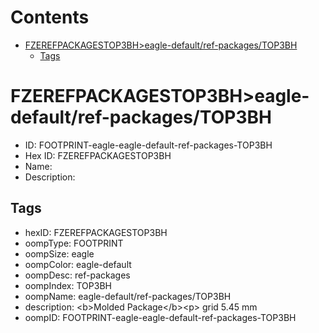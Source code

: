 



Contents
========

* [FZEREFPACKAGESTOP3BH>eagle-default/ref-packages/TOP3BH](#fzerefpackagestop3bheagle-defaultref-packagestop3bh)
	* [Tags](#tags)

# FZEREFPACKAGESTOP3BH>eagle-default/ref-packages/TOP3BH

- ID: FOOTPRINT-eagle-eagle-default-ref-packages-TOP3BH
- Hex ID: FZEREFPACKAGESTOP3BH
- Name: 
- Description: 

## Tags

- hexID: FZEREFPACKAGESTOP3BH
- oompType: FOOTPRINT
- oompSize: eagle
- oompColor: eagle-default
- oompDesc: ref-packages
- oompIndex: TOP3BH
- oompName: eagle-default/ref-packages/TOP3BH
- description: &lt;b&gt;Molded Package&lt;/b&gt;&lt;p&gt;&#xD;
grid 5.45 mm
- oompID: FOOTPRINT-eagle-eagle-default-ref-packages-TOP3BH
